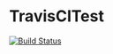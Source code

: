 TravisCITest
============

[![Build Status](https://travis-ci.org/takahiroharada/TravisCITest.svg?branch=master)](https://travis-ci.org/takahiroharada/TravisCITest)
